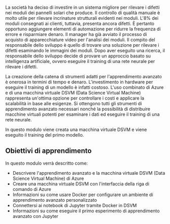 La società ha deciso di investire in un sistema migliore per rilevare i difetti nei moduli dei pannelli solari che produce. Il controllo di qualità manuale è molto utile per rilevare incrinature strutturali evidenti nei moduli. L'8% dei moduli consegnati ai clienti, tuttavia, presenta ancora difetti. È pertanto opportuno aggiungere elementi di automazione per ridurre la frequenza di errore e risparmiare denaro. Il manager ha già avviato il processo di acquisto di apparecchiature video per l'analisi dei moduli. Il compito del responsabile dello sviluppo è quello di trovare una soluzione per rilevare i difetti esaminando le immagini dei moduli. Dopo aver eseguito una ricerca, il responsabile dello sviluppo decide di provare un approccio basato su intelligenza artificiale, ovvero eseguire il training di una rete neurale per rilevare i difetti. 

La creazione della catena di strumenti adatti per l'apprendimento avanzato è onerosa in termini di tempo e denaro. L'investimento in hardware per eseguire il training di un modello è infatti costoso. L'uso combinato di Azure e di una macchina virtuale DSVM (Data Science Virtual Machine) rappresenta un'ottima opzione per controllare i costi e applicare la scalabilità in base alle esigenze. Si ottengono tutti gli strumenti di apprendimento avanzato necessari nonché la possibilità di distribuire macchine virtuali potenti per esaminare i dati ed eseguire il training di una rete neurale.  

In questo modulo viene creata una macchina virtuale DSVM e viene eseguito il training del primo modello. 

## <a name="learning-objectives"></a>Obiettivi di apprendimento

In questo modulo verrà descritto come:

  - Descrivere l'apprendimento avanzato e la macchina virtuale DSVM (Data Science Virtual Machine) di Azure
  - Creare una macchina virtuale DSVM con l'interfaccia della riga di comando di Azure
  - Informazioni su come usare Docker per configurare un ambiente di apprendimento avanzato personalizzato
  - Connettersi ai notebook di Jupyter tramite Docker in DSVM
  - Informazioni su come eseguire il primo esperimento di apprendimento avanzato con Jupyter